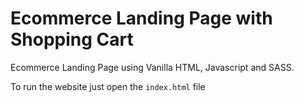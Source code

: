 # Ecommerce Landing Page with Shopping Cart

Ecommerce Landing Page using Vanilla HTML, Javascript and SASS.

To run the website just open the `index.html` file
